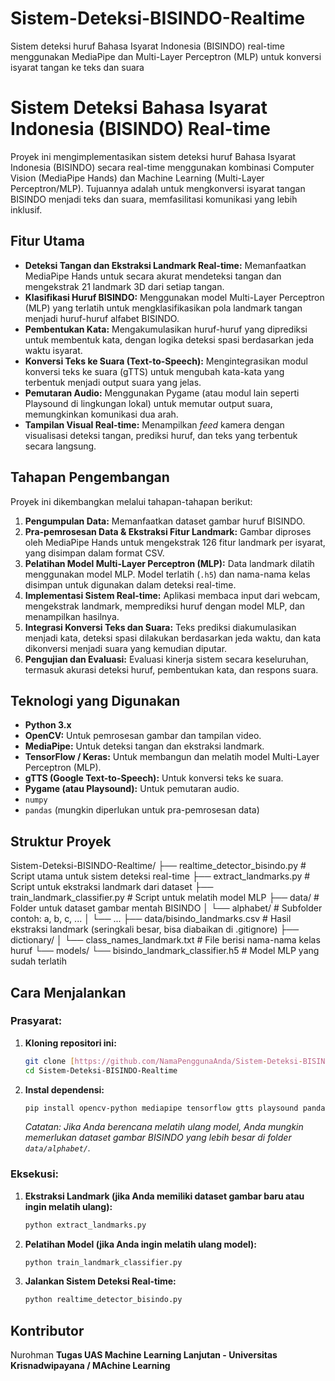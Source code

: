 # Sistem-Deteksi-BISINDO-Realtime
Sistem deteksi huruf Bahasa Isyarat Indonesia (BISINDO) real-time menggunakan MediaPipe dan Multi-Layer Perceptron (MLP) untuk konversi isyarat tangan ke teks dan suara

# Sistem Deteksi Bahasa Isyarat Indonesia (BISINDO) Real-time
Proyek ini mengimplementasikan sistem deteksi huruf Bahasa Isyarat Indonesia (BISINDO) secara real-time menggunakan kombinasi Computer Vision (MediaPipe Hands) dan Machine Learning (Multi-Layer Perceptron/MLP). Tujuannya adalah untuk mengkonversi isyarat tangan BISINDO menjadi teks dan suara, memfasilitasi komunikasi yang lebih inklusif.

## Fitur Utama
* **Deteksi Tangan dan Ekstraksi Landmark Real-time:** Memanfaatkan MediaPipe Hands untuk secara akurat mendeteksi tangan dan mengekstrak 21 landmark 3D dari setiap tangan.
* **Klasifikasi Huruf BISINDO:** Menggunakan model Multi-Layer Perceptron (MLP) yang terlatih untuk mengklasifikasikan pola landmark tangan menjadi huruf-huruf alfabet BISINDO.
* **Pembentukan Kata:** Mengakumulasikan huruf-huruf yang diprediksi untuk membentuk kata, dengan logika deteksi spasi berdasarkan jeda waktu isyarat.
* **Konversi Teks ke Suara (Text-to-Speech):** Mengintegrasikan modul konversi teks ke suara (gTTS) untuk mengubah kata-kata yang terbentuk menjadi output suara yang jelas.
* **Pemutaran Audio:** Menggunakan Pygame (atau modul lain seperti Playsound di lingkungan lokal) untuk memutar output suara, memungkinkan komunikasi dua arah.
* **Tampilan Visual Real-time:** Menampilkan *feed* kamera dengan visualisasi deteksi tangan, prediksi huruf, dan teks yang terbentuk secara langsung.

## Tahapan Pengembangan
Proyek ini dikembangkan melalui tahapan-tahapan berikut:
1.  **Pengumpulan Data:** Memanfaatkan dataset gambar huruf BISINDO.
2.  **Pra-pemrosesan Data & Ekstraksi Fitur Landmark:** Gambar diproses oleh MediaPipe Hands untuk mengekstrak 126 fitur landmark per isyarat, yang disimpan dalam format CSV.
3.  **Pelatihan Model Multi-Layer Perceptron (MLP):** Data landmark dilatih menggunakan model MLP. Model terlatih (`.h5`) dan nama-nama kelas disimpan untuk digunakan dalam deteksi real-time.
4.  **Implementasi Sistem Real-time:** Aplikasi membaca input dari webcam, mengekstrak landmark, memprediksi huruf dengan model MLP, dan menampilkan hasilnya.
5.  **Integrasi Konversi Teks dan Suara:** Teks prediksi diakumulasikan menjadi kata, deteksi spasi dilakukan berdasarkan jeda waktu, dan kata dikonversi menjadi suara yang kemudian diputar.
6.  **Pengujian dan Evaluasi:** Evaluasi kinerja sistem secara keseluruhan, termasuk akurasi deteksi huruf, pembentukan kata, dan respons suara.

## Teknologi yang Digunakan
* **Python 3.x**
* **OpenCV:** Untuk pemrosesan gambar dan tampilan video.
* **MediaPipe:** Untuk deteksi tangan dan ekstraksi landmark.
* **TensorFlow / Keras:** Untuk membangun dan melatih model Multi-Layer Perceptron (MLP).
* **gTTS (Google Text-to-Speech):** Untuk konversi teks ke suara.
* **Pygame (atau Playsound):** Untuk pemutaran audio.
* `numpy`
* `pandas` (mungkin diperlukan untuk pra-pemrosesan data)

## Struktur Proyek
Sistem-Deteksi-BISINDO-Realtime/
├── realtime_detector_bisindo.py # Script utama untuk sistem deteksi real-time
├── extract_landmarks.py         # Script untuk ekstraksi landmark dari dataset
├── train_landmark_classifier.py # Script untuk melatih model MLP
├── data/                        # Folder untuk dataset gambar mentah BISINDO
│   └── alphabet/                # Subfolder contoh: a, b, c, ...
│       └── ...
├── data/bisindo_landmarks.csv   # Hasil ekstraksi landmark (seringkali besar, bisa diabaikan di .gitignore)
├── dictionary/
│   └── class_names_landmark.txt # File berisi nama-nama kelas huruf
└── models/
└── bisindo_landmark_classifier.h5 # Model MLP yang sudah terlatih


## Cara Menjalankan
### Prasyarat:
1.  **Kloning repositori ini:**
    ```bash
    git clone [https://github.com/NamaPenggunaAnda/Sistem-Deteksi-BISINDO-Realtime.git](https://github.com/NamaPenggunaAnda/Sistem-Deteksi-BISINDO-Realtime.git)
    cd Sistem-Deteksi-BISINDO-Realtime
    ```
2.  **Instal dependensi:**
    ```bash
    pip install opencv-python mediapipe tensorflow gtts playsound pandas # playsound untuk lokal
    ```
    *Catatan: Jika Anda berencana melatih ulang model, Anda mungkin memerlukan dataset gambar BISINDO yang lebih besar di folder `data/alphabet/`.*

### Eksekusi:
1.  **Ekstraksi Landmark (jika Anda memiliki dataset gambar baru atau ingin melatih ulang):**
    ```bash
    python extract_landmarks.py
    ```
2.  **Pelatihan Model (jika Anda ingin melatih ulang model):**
    ```bash
    python train_landmark_classifier.py
    ```
3.  **Jalankan Sistem Deteksi Real-time:**
    ```bash
    python realtime_detector_bisindo.py
    ```

## Kontributor
Nurohman
**Tugas UAS Machine Learning Lanjutan - Universitas Krisnadwipayana / MAchine Learning**


